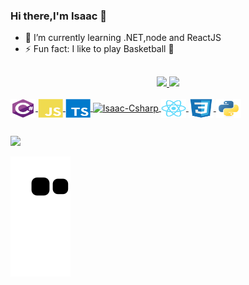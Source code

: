 ### Hi there,I'm Isaac 👋

<!--
**isaacfreitas/isaacfreitas** is a ✨ _special_ ✨ repository because its `README.md` (this file) appears on your GitHub profile.

Here are some ideas to get you started:

- 🔭 I’m currently working on ...
- 🌱 I’m currently learning ...
- 👯 I’m looking to collaborate on ...
- 🤔 I’m looking for help with ...
- 💬 Ask me about ...
- 😄 Pronouns: ...
- ⚡ Fun fact: ...
-->

- 🌱 I’m currently learning .NET,node and ReactJS
- ⚡ Fun fact: I like to play Basketball 🏀

##

<div align="center">
  <a href="https://github.com/isaacfreitas">
  <img height="180em" src="https://github-readme-stats.vercel.app/api?username=isaacfreitas&show_icons=true&theme=dracula&include_all_commits=true&count_private=true&border_radius=30px"/>
  <img height="180em" src="https://github-readme-stats.vercel.app/api/top-langs/?username=isaacfreitas&layout=compact&langs_count=7&theme=dracula&border_radius=30px"/>

</div>
  
<div style="display: inline_block"><br>
  <img align="center" alt="Isaac-Csharp" height="30" width="40" src="https://raw.githubusercontent.com/devicons/devicon/master/icons/csharp/csharp-original.svg">
  <img align="center" alt="Isaac-Js" height="30" width="40" src="https://raw.githubusercontent.com/devicons/devicon/master/icons/javascript/javascript-plain.svg">
  <img align="center" alt="Isaac-Ts" height="30" width="40" src="https://raw.githubusercontent.com/devicons/devicon/master/icons/typescript/typescript-plain.svg">
  <img align="center" alt="Isaac-Csharp" height="30" width="40" src="https://cdn.jsdelivr.net/gh/devicons/devicon/icons/nodejs/nodejs-original.svg" />
  <img align="center" alt="Isaac-React" height="30" width="40" src="https://raw.githubusercontent.com/devicons/devicon/master/icons/react/react-original.svg">
  <img align="center" alt="Isaac-CSS" height="30" width="40" src="https://raw.githubusercontent.com/devicons/devicon/master/icons/css3/css3-original.svg">
  <img align="center" alt="Isaac-Python" height="30" width="40" src="https://raw.githubusercontent.com/devicons/devicon/master/icons/python/python-original.svg">
 
</div>  

##
  
  <a href="https://www.linkedin.com/in/isaac-freitas-631b89112" target="_blank"><img src="https://img.shields.io/badge/-LinkedIn-%230077B5?style=for-the-badge&logo=linkedin&logoColor=white" target="_blank"></a> 
 
  ![Snake animation](https://github.com/isaacfreitas/isaacfreitas/blob/output/github-contribution-grid-snake.svg)
